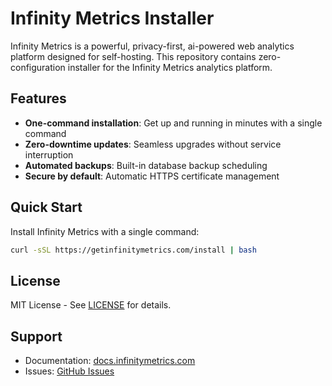# Infinity Metrics Installer

Infinity Metrics is a powerful, privacy-first, ai-powered web analytics platform designed for self-hosting. This repository contains zero-configuration installer for the Infinity Metrics analytics platform. 

## Features

- **One-command installation**: Get up and running in minutes with a single command
- **Zero-downtime updates**: Seamless upgrades without service interruption
- **Automated backups**: Built-in database backup scheduling
- **Secure by default**: Automatic HTTPS certificate management


## Quick Start

Install Infinity Metrics with a single command:

```bash
curl -sSL https://getinfinitymetrics.com/install | bash
```

## License

MIT License - See [LICENSE](LICENSE) for details.

## Support

- Documentation: [docs.infinitymetrics.com](https://docs.infinitymetrics.com)
- Issues: [GitHub Issues](https://github.com/karloscodes/infinity-metrics-installer/issues)

